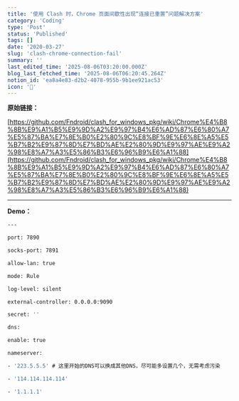 ```yaml
---
title: '使用 Clash 时，Chrome 页面间歇性出现“连接已重置”问题解决方案'
category: 'Coding'
type: 'Post'
status: 'Published'
tags: []
date: '2020-03-27'
slug: 'clash-chrome-connection-fail'
summary: ''
last_edited_time: '2025-08-06T03:20:00.000Z'
blog_last_fetched_time: '2025-08-06T06:20:45.264Z'
notion_id: 'ea8a4e83-d2b2-4078-955b-9b1ee921ac53'
icon: '🏸'
---
```


**原始链接：**

[https://github.com/Fndroid/clash_for_windows_pkg/wiki/Chrome%E4%B8%8B%E9%A1%B5%E9%9D%A2%E9%97%B4%E6%AD%87%E6%80%A7%E5%87%BA%E7%8E%B0%E2%80%9C%E8%BF%9E%E6%8E%A5%E5%B7%B2%E9%87%8D%E7%BD%AE%E2%80%9D%E9%97%AE%E9%A2%98%E8%A7%A3%E5%86%B3%E6%96%B9%E6%A1%88](https://github.com/Fndroid/clash_for_windows_pkg/wiki/Chrome%E4%B8%8B%E9%A1%B5%E9%9D%A2%E9%97%B4%E6%AD%87%E6%80%A7%E5%87%BA%E7%8E%B0%E2%80%9C%E8%BF%9E%E6%8E%A5%E5%B7%B2%E9%87%8D%E7%BD%AE%E2%80%9D%E9%97%AE%E9%A2%98%E8%A7%A3%E5%86%B3%E6%96%B9%E6%A1%88)

---

**Demo：**

```bash
---

port: 7890

socks-port: 7891

allow-lan: true

mode: Rule

log-level: silent

external-controller: 0.0.0.0:9090

secret: ''

dns:

enable: true

nameserver:

- '223.5.5.5' # 这里开始的DNS可以换成其他DNS，尽可能多设置几个，无需考虑污染

- '114.114.114.114'

- '1.1.1.1'
```
